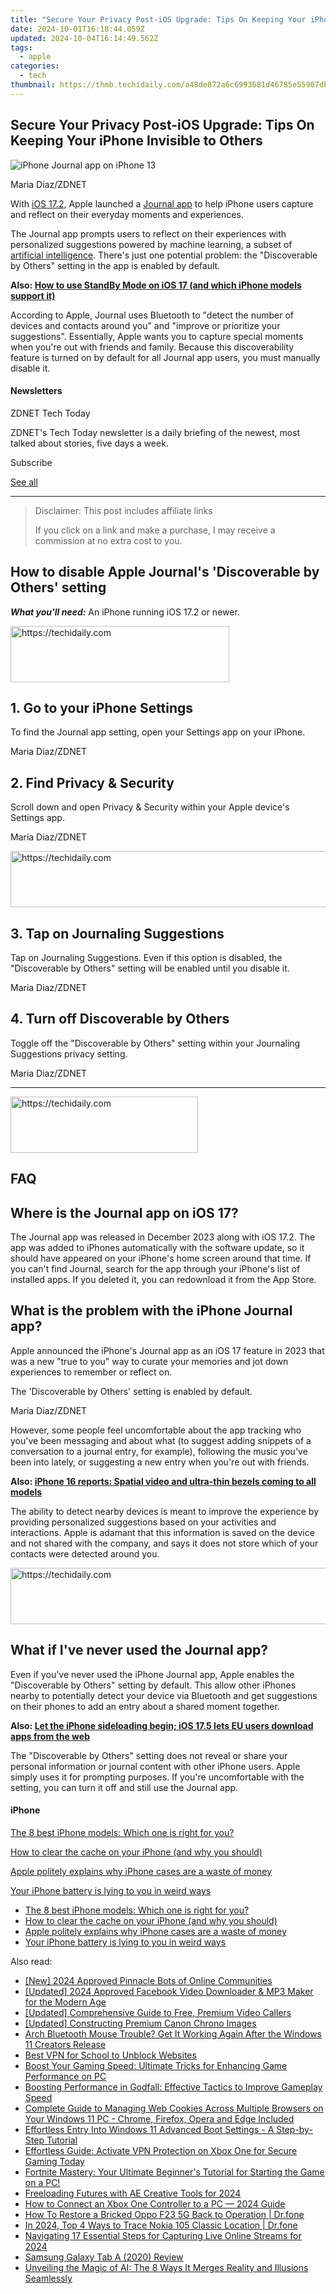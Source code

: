 ```yaml
---
title: "Secure Your Privacy Post-iOS Upgrade: Tips On Keeping Your iPhone Invisible to Others"
date: 2024-10-01T16:18:44.059Z
updated: 2024-10-04T16:14:49.562Z
tags:
  - apple
categories:
  - tech
thumbnail: https://thmb.techidaily.com/a48de872a6c6993681d46785e55907dbe1a82ff0e3fcfc62e0e226f7ec4a0419.jpg
---
```


## Secure Your Privacy Post-iOS Upgrade: Tips On Keeping Your iPhone Invisible to Others

![iPhone Journal app on iPhone 13](https://www.zdnet.com/a/img/resize/243db7f8502ff569985ab43658921426ee251f72/2024/04/05/ca836ca2-489f-4333-9b63-1e09daf1dc4a/journal.jpg?auto=webp&width=1280)

Maria Diaz/ZDNET

With [iOS 17.2](https://www.zdnet.com/article/apple-releases-ios-17-2-with-journal-app-iphone-15-pro-perks-and-more/), Apple launched a [Journal app](https://www.zdnet.com/article/how-to-use-the-iphones-new-journal-app-on-ios-17-and-why-you-should/) to help iPhone users capture and reflect on their everyday moments and experiences. 

The Journal app prompts users to reflect on their experiences with personalized suggestions powered by machine learning, a subset of [artificial intelligence](https://www.zdnet.com/article/what-is-ai-heres-everything-you-need-to-know-about-artificial-intelligence/). There's just one potential problem: the "Discoverable by Others" setting in the app is enabled by default.

**Also: [How to use StandBy Mode on iOS 17 (and which iPhone models support it)](https://www.zdnet.com/article/how-to-use-standby-mode-on-ios-17-and-which-iphone-models-support-it/)**

According to Apple, Journal uses Bluetooth to "detect the number of devices and contacts around you" and "improve or prioritize your suggestions". Essentially, Apple wants you to capture special moments when you're out with friends and family. Because this discoverability feature is turned on by default for all Journal app users, you must manually disable it.

#### Newsletters

ZDNET Tech Today

ZDNET's Tech Today newsletter is a daily briefing of the newest, most talked about stories, five days a week.

 Subscribe

[See all](https://www.zdnet.com/newsletters/)

---

>  Disclaimer: This post includes affiliate links
>
>  If you click on a link and make a purchase, I may receive a commission at no extra cost to you.
>

## How to disable Apple Journal's 'Discoverable by Others' setting

**_What you'll need:_** An iPhone running iOS 17.2 or newer. 

<!-- affiliate ads begin -->
<a href="https://unicoeye.pxf.io/c/5597632/2148771/18498" target="_top" id="2148771">
  <img src="//a.impactradius-go.com/display-ad/18498-2148771" border="0" alt="https://techidaily.com" width="350" height="90"/>
</a>
<img height="0" width="0" src="https://unicoeye.pxf.io/i/5597632/2148771/18498" style="position:absolute;visibility:hidden;" border="0" />
<!-- affiliate ads end -->

## 1\. Go to your iPhone Settings

To find the Journal app setting, open your Settings app on your iPhone.

Maria Diaz/ZDNET

## 2\. Find Privacy & Security

Scroll down and open Privacy & Security within your Apple device's Settings app.

Maria Diaz/ZDNET

<!-- affiliate ads begin -->
<a href="https://appsumo.8odi.net/c/5597632/2144278/7443" target="_top" id="2144278">
  <img src="//a.impactradius-go.com/display-ad/7443-2144278" border="0" alt="https://techidaily.com" width="728" height="90"/>
</a>
<img height="0" width="0" src="https://appsumo.8odi.net/i/5597632/2144278/7443" style="position:absolute;visibility:hidden;" border="0" />
<!-- affiliate ads end -->

## 3\. Tap on Journaling Suggestions

Tap on Journaling Suggestions. Even if this option is disabled, the "Discoverable by Others" setting will be enabled until you disable it.

Maria Diaz/ZDNET

## 4\. Turn off Discoverable by Others

Toggle off the "Discoverable by Others" setting within your Journaling Suggestions privacy setting.

Maria Diaz/ZDNET

---

<!-- affiliate ads begin -->
<a href="https://aligracehair.sjv.io/c/5597632/2036481/19272" target="_top" id="2036481">
  <img src="//a.impactradius-go.com/display-ad/19272-2036481" border="0" alt="https://techidaily.com" width="300" height="90"/>
</a>
<img height="0" width="0" src="https://aligracehair.sjv.io/i/5597632/2036481/19272" style="position:absolute;visibility:hidden;" border="0" />
<!-- affiliate ads end -->

## **FAQ**

## Where is the Journal app on iOS 17?

The Journal app was released in December 2023 along with iOS 17.2\. The app was added to iPhones automatically with the software update, so it should have appeared on your iPhone's home screen around that time. If you can't find Journal, search for the app through your iPhone's list of installed apps. If you deleted it, you can redownload it from the App Store.

## What is the problem with the iPhone Journal app?

Apple announced the iPhone's Journal app as an iOS 17 feature in 2023 that was a new "true to you" way to curate your memories and jot down experiences to remember or reflect on.

The 'Discoverable by Others' setting is enabled by default.

Maria Diaz/ZDNET

However, some people feel uncomfortable about the app tracking who you've been messaging and about what (to suggest adding snippets of a conversation to a journal entry, for example), following the music you've been into lately, or suggesting a new entry when you're out with friends.

**Also: [iPhone 16 reports: Spatial video and ultra-thin bezels coming to all models](https://www.zdnet.com/article/iphone-16-reports-spatial-video-and-ultra-thin-bezels-coming-to-all-models/)**

The ability to detect nearby devices is meant to improve the experience by providing personalized suggestions based on your activities and interactions. Apple is adamant that this information is saved on the device and not shared with the company, and says it does not store which of your contacts were detected around you.

<!-- affiliate ads begin -->
<a href="https://imp.i357552.net/c/5597632/994842/11832" target="_top" id="994842">
  <img src="//a.impactradius-go.com/display-ad/11832-994842" border="0" alt="https://techidaily.com" width="728" height="90"/>
</a>
<img height="0" width="0" src="https://imp.i357552.net/i/5597632/994842/11832" style="position:absolute;visibility:hidden;" border="0" />
<!-- affiliate ads end -->

## What if I've never used the Journal app?

Even if you've never used the iPhone Journal app, Apple enables the "Discoverable by Others" setting by default. This allow other iPhones nearby to potentially detect your device via Bluetooth and get suggestions on their phones to add an entry about a shared moment together. 

**Also: [Let the iPhone sideloading begin; iOS 17.5 lets EU users download apps from the web](https://www.zdnet.com/article/let-the-iphone-sideloading-begin-ios-17-5-lets-eu-users-download-apps-from-the-web/)**

The "Discoverable by Others" setting does not reveal or share your personal information or journal content with other iPhone users. Apple simply uses it for prompting purposes. If you're uncomfortable with the setting, you can turn it off and still use the Journal app. 

#### iPhone

[The 8 best iPhone models: Which one is right for you?](https://www.zdnet.com/article/best-iphone/ "The 8 best iPhone models: Which one is right for you?")

[How to clear the cache on your iPhone (and why you should)](https://www.zdnet.com/article/how-to-clear-cache-on-iphone-and-why-you-should/ "How to clear the cache on your iPhone (and why you should)")

[Apple politely explains why iPhone cases are a waste of money](https://www.zdnet.com/article/apple-politely-explains-why-iphone-cases-are-a-waste-of-money/ "Apple politely explains why iPhone cases are a waste of money")

[Your iPhone battery is lying to you in weird ways](https://www.zdnet.com/article/your-iphone-battery-is-lying-to-you-in-weird-ways/ "Your iPhone battery is lying to you in weird ways")

* [The 8 best iPhone models: Which one is right for you?](https://www.zdnet.com/article/best-iphone/ "The 8 best iPhone models: Which one is right for you?")
* [How to clear the cache on your iPhone (and why you should)](https://www.zdnet.com/article/how-to-clear-cache-on-iphone-and-why-you-should/ "How to clear the cache on your iPhone (and why you should)")
* [Apple politely explains why iPhone cases are a waste of money](https://www.zdnet.com/article/apple-politely-explains-why-iphone-cases-are-a-waste-of-money/ "Apple politely explains why iPhone cases are a waste of money")
* [Your iPhone battery is lying to you in weird ways](https://www.zdnet.com/article/your-iphone-battery-is-lying-to-you-in-weird-ways/ "Your iPhone battery is lying to you in weird ways")

<ins class="adsbygoogle"
     style="display:block"
     data-ad-format="autorelaxed"
     data-ad-client="ca-pub-7571918770474297"
     data-ad-slot="1223367746"></ins>

<ins class="adsbygoogle"
     style="display:block"
     data-ad-client="ca-pub-7571918770474297"
     data-ad-slot="8358498916"
     data-ad-format="auto"
     data-full-width-responsive="true"></ins>

<span class="atpl-alsoreadstyle">Also read:</span>
<div><ul>
<li><a href="https://discord-videos.techidaily.com/new-2024-approved-pinnacle-bots-of-online-communities/"><u>[New] 2024 Approved Pinnacle Bots of Online Communities</u></a></li>
<li><a href="https://facebook-clips.techidaily.com/updated-2024-approved-facebook-video-downloader-and-mp3-maker-for-the-modern-age/"><u>[Updated] 2024 Approved Facebook Video Downloader & MP3 Maker for the Modern Age</u></a></li>
<li><a href="https://remote-screen-capture.techidaily.com/updated-comprehensive-guide-to-free-premium-video-callers/"><u>[Updated] Comprehensive Guide to Free, Premium Video Callers</u></a></li>
<li><a href="https://extra-tips.techidaily.com/updated-constructing-premium-canon-chrono-images/"><u>[Updated] Constructing Premium Canon Chrono Images</u></a></li>
<li><a href="https://tech-haven.techidaily.com/1723808328772-arch-bluetooth-mouse-trouble-get-it-working-again-after-the-windows-11-creators-release/"><u>Arch Bluetooth Mouse Trouble? Get It Working Again After the Windows 11 Creators Release</u></a></li>
<li><a href="https://tech-haven.techidaily.com/best-vpn-for-school-to-unblock-websites/"><u>Best VPN for School to Unblock Websites</u></a></li>
<li><a href="https://tech-haven.techidaily.com/boost-your-gaming-speed-ultimate-tricks-for-enhancing-game-performance-on-pc/"><u>Boost Your Gaming Speed: Ultimate Tricks for Enhancing Game Performance on PC</u></a></li>
<li><a href="https://tech-haven.techidaily.com/boosting-performance-in-godfall-effective-tactics-to-improve-gameplay-speed/"><u>Boosting Performance in Godfall: Effective Tactics to Improve Gameplay Speed</u></a></li>
<li><a href="https://tech-haven.techidaily.com/complete-guide-to-managing-web-cookies-across-multiple-browsers-on-your-windows-11-pc-chrome-firefox-opera-and-edge-included/"><u>Complete Guide to Managing Web Cookies Across Multiple Browsers on Your Windows 11 PC - Chrome, Firefox, Opera and Edge Included</u></a></li>
<li><a href="https://tech-haven.techidaily.com/effortless-entry-into-windows-11-advanced-boot-settings-a-step-by-step-tutorial/"><u>Effortless Entry Into Windows 11 Advanced Boot Settings - A Step-by-Step Tutorial</u></a></li>
<li><a href="https://tech-haven.techidaily.com/1723808204279-effortless-guide-activate-vpn-protection-on-xbox-one-for-secure-gaming-today/"><u>Effortless Guide: Activate VPN Protection on Xbox One for Secure Gaming Today</u></a></li>
<li><a href="https://tech-haven.techidaily.com/1723808352435-fortnite-mastery-your-ultimate-beginners-tutorial-for-starting-the-game-on-a-pc/"><u>Fortnite Mastery: Your Ultimate Beginner's Tutorial for Starting the Game on a PC!</u></a></li>
<li><a href="https://some-knowledge.techidaily.com/freeloading-futures-with-ae-creative-tools-for-2024/"><u>Freeloading Futures with AE Creative Tools for 2024</u></a></li>
<li><a href="https://tech-haven.techidaily.com/1723808143969-how-to-connect-an-xbox-one-controller-to-a-pc-2024-guide/"><u>How to Connect an Xbox One Controller to a PC — 2024 Guide</u></a></li>
<li><a href="https://fix-guide.techidaily.com/how-to-restore-a-bricked-oppo-f23-5g-back-to-operation-drfone-by-drfone-fix-android-problems-fix-android-problems/"><u>How To Restore a Bricked Oppo F23 5G Back to Operation | Dr.fone</u></a></li>
<li><a href="https://android-location-track.techidaily.com/in-2024-top-4-ways-to-trace-nokia-105-classic-location-drfone-by-drfone-virtual-android/"><u>In 2024, Top 4 Ways to Trace Nokia 105 Classic Location | Dr.fone</u></a></li>
<li><a href="https://extra-skills.techidaily.com/navigating-17-essential-steps-for-capturing-live-online-streams-for-2024/"><u>Navigating 17 Essential Steps for Capturing Live Online Streams for 2024</u></a></li>
<li><a href="https://buynow-reviews.techidaily.com/samsung-galaxy-tab-a-2020-review/"><u>Samsung Galaxy Tab A (2020) Review</u></a></li>
<li><a href="https://tech-revival.techidaily.com/unveiling-the-magic-of-ai-the-8-ways-it-merges-reality-and-illusions-seamlessly/"><u>Unveiling the Magic of AI: The 8 Ways It Merges Reality and Illusions Seamlessly</u></a></li>
</ul></div>

